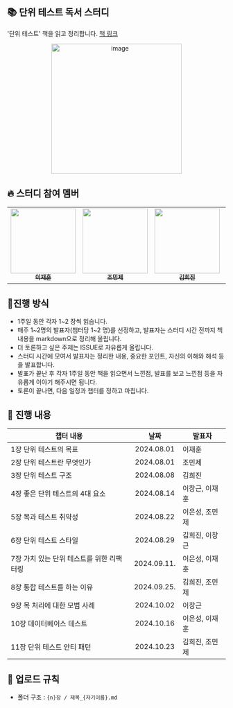 ## 📚 단위 테스트 독서 스터디

'단위 테스트' 책을 읽고 정리합니다.
[책 링크](https://www.yes24.com/Product/Goods/104084175)
<div align="center">
  <img src="https://github.com/user-attachments/assets/83d25bd0-9a52-48f6-adfb-c38741bcdcb4" alt="image" width="300">
</div>


## 🔥 스터디 참여 멤버
<table>
  <tbody>
    <tr>
        <td align="center"><a href="https://github.com/abc5259"><img src="https://avatars.githubusercontent.com/abc5259" width="150px;" alt=""/><br /><sub><b>이재훈</b></sub></a></td>
        <td align="center"><a href="https://github.com/minje0204"><img src="https://avatars.githubusercontent.com/minje0204" width="150px;" alt=""/><br /><sub><b>조민제</b></sub></a></td>
      <td align="center"><a href="https://github.com/heejjinkim"><img src="https://avatars.githubusercontent.com/heejjinkim" width="150px;" alt=""/><br /><sub><b>김희진</b></sub></a></td>
      <td align="center"><a href="https://github.com/Dompoo"><img src="https://avatars.githubusercontent.com/Dompoo" width="150px;" alt=""/><br /><sub><b>이창근</b></sub></a></td>
      <td align="center"><a href="https://github.com/eun-seong"><img src="https://avatars.githubusercontent.com/eun-seong" width="150px;" alt=""/><br /><sub><b>이은성</b></sub></a></td>
    </tr>
  </tobdy>
</table>

## 📌진행 방식

- 1주일 동안 각자 1~2 장씩 읽습니다.
- 매주 1~2명의 발표자(챕터당 1\~2 명)를 선정하고, 발표자는 스터디 시간 전까지 책 내용을 markdown으로 정리해 올립니다.
- 더 토론하고 싶은 주제는 ISSUE로 자유롭게 올립니다.
- 스터디 시간에 모여서 발표자는 정리한 내용, 중요한 포인트, 자신의 이해와 해석 등을 발표합니다.
- 발표가 끝난 후 각자 1주일 동안 책을 읽으면서 느낀점, 발표를 보고 느낀점 등을 자유롭게 이야기 해주시면 됩니다.
- 토론이 끝나면, 다음 일정과 챕터를 정하고 마칩니다.

## 📅 진행 내용

| 챕터 내용                                 |    날짜    | 발표자 |
| ----------------------------------------- | :--------: | ------ |
| 1장 단위 테스트의 목표                    | 2024.08.01 | 이재훈 |
| 2장 단위 테스트란 무엇인가                | 2024.08.01 | 조민제 |
| 3장 단위 테스트 구조                      | 2024.08.08 | 김희진 |
| 4장 좋은 단위 테스트의 4대 요소           | 2024.08.14 | 이창근, 이재훈|
| 5장 목과 테스트 취약성                    | 2024.08.22 | 이은성, 조민제 |
| 6장 단위 테스트 스타일                    |2024.08.29| 김희진, 이창근 |
| 7장 가치 있는 단위 테스트를 위한 리팩터링 | 2024.09.11. | 이은성, 이재훈 |
| 8장 통합 테스트를 하는 이유               | 2024.09.25. | 김희진, 조민제|
| 9장 목 처리에 대한 모범 사례              | 2024.10.02  | 이창근 |
| 10장 데이터베이스 테스트                  | 2024.10.16 | 이은성, 이재훈 |
| 11장 단위 테스트 안티 패턴                | 2024.10.23 | 김희진, 조민제 |

## 📁 업로드 규칙

- 폴더 구조 : `{n}장 / 제목_{자기이름}.md`

